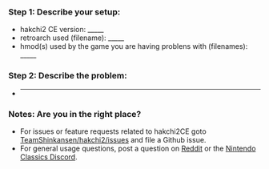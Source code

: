 ### Step 1: Describe your setup:

  * hakchi2 CE version: _____
  * retroarch used (filename): _____
  * hmod(s) used by the game you are having problens with (filenames): _____
  
### Step 2: Describe the problem:
  
  * _____
  
### Notes: Are you in the right place?

  * For issues or feature requests related to hakchi2CE goto [TeamShinkansen/hakchi2/issues](https://github.com/TeamShinkansen/hakchi2/issues) and file a Github issue.
  * For general usage questions, post a question on [Reddit](https://www.reddit.com/user/MDFMKanic/) or the [Nintendo Classics Discord](https://discord.me/page/nintendoclassics).
